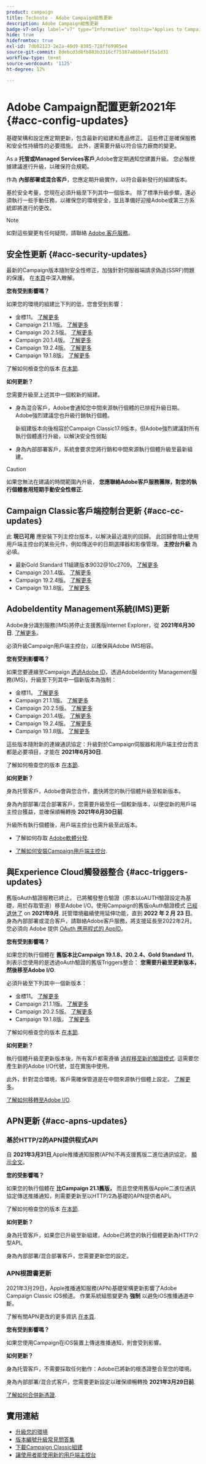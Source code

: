 ```yaml
---
product: campaign
title: Technote - Adobe Campaign組態更新
description: Adobe Campaign組態更新
badge-v7-only: label="v7" type="Informative" tooltip="Applies to Campaign Classic v7 only"
hide: true
hidefromtoc: true
exl-id: 7db02123-2e2a-40d9-8385-728ff69985e4
source-git-commit: 8debcd3d8fb883b3316cf75187a86bebf15a1d31
workflow-type: tm+mt
source-wordcount: '1125'
ht-degree: 12%

---
```


# Adobe Campaign配置更新2021年 {#acc-config-updates}



基礎架構和設定應定期更新，包含最新的組建和產品修正。 這些修正是確保服務和安全性持續性的必要措施。 此外，還需要升級以符合協力廠商的變更。

As a **托管或Managed Services客戶**,Adobe會定期通知您建置升級。 您必鬚根據建議進行升級，以確保符合規範。

作為 **內部部署或混合客戶**，您應定期升級實作，以符合最新發行的組建版本。

基於安全考量，您現在必須升級至下列其中一個版本。 除了標準升級步驟，還必須執行一些手動任務，以確保您的環境安全，並且準備好迎接Adobe或第三方系統即將進行的更改。

>[!NOTE]
>
>如對這些變更有任何疑問，請聯絡 [Adobe 客戶服務](https://helpx.adobe.com/tw/enterprise/admin-guide.html/enterprise/using/support-for-experience-cloud.ug.html)。

## 安全性更新 {#acc-security-updates}

最新的Campaign版本隨附安全性修正，加強針對伺服器端請求偽造(SSRF)問題的保護。 在[本頁](https://helpx.adobe.com/tw/security/products/campaign/apsb21-04.html)中深入瞭解。

**您有受到影響嗎？**

如果您的環境的組建比下列的低，您會受到影響：

* 金標11。 [了解更多](../../rn/using/gold-standard.md)
* Campaign 21.1.1版。 [了解更多](../../rn/using/latest-release.md)
* Campaign 20.2.5版。 [了解更多](../../rn/using/release--2020.md#release-20-2-5-build-9188)
* Campaign 20.1.4版。 [了解更多](../../rn/using/release--2020.md#release-20-1-4-build-9126)
* Campaign 19.2.4版。 [了解更多](../../rn/using/release--2019.md#release-19-2-4-build-9082)
* Campaign 19.1.8版。 [了解更多](../../rn/using/release--2019.md#release-19-1-8-build-9039)

了解如何檢查您的版本 [在本節](../../platform/using/launching-adobe-campaign.md#getting-your-campaign-version).

**如何更新？**

您需要升級至上述其中一個較新的組建。

* 身為混合客戶，Adobe會通知您中間來源執行個體的已排程升級日期。 Adobe強烈建議您也升級行銷執行個體。

   新組建版本向後相容於Campaign Classic17.9版本，但Adobe強烈建議對所有執行個體進行升級，以解決安全性弱點

* 身為內部部署客戶，系統會要求您將行銷和中間來源執行個體升級至最新組建。

>[!CAUTION]
>
>如果您無法在建議的時間範圍內升級， **您應聯絡Adobe客戶服務團隊，對您的執行個體套用短期手動安全性修正**.

## Campaign Classic客戶端控制台更新  {#acc-cc-updates}

此 **現已可用** 應安裝下列主控台版本，以解決最近識別的回歸。 此回歸會阻止使用用戶端主控台的某些元件，例如傳送中的日期選擇器和影像管理。 **主控台升級** 為必填。

* 最新Gold Standard 11組建版本9032@10c2709。 [了解更多](../../rn/using/gold-standard.md)
* Campaign 20.1.4版。 [了解更多](../../rn/using/release--2020.md#release-20-1-4-build-9126)
* Campaign 19.2.4版。 [了解更多](../../rn/using/release--2019.md#release-19-2-4-build-9082)
* Campaign 19.1.8版。 [了解更多](../../rn/using/release--2019.md#release-19-1-8-build-9039)

## AdobeIdentity Management系統(IMS)更新

Adobe身分識別服務(IMS)將停止支援舊版Internet Explorer，從 **2021年6月30日**. [了解更多](https://helpx.adobe.com/x-productkb/global/update-operating-system-and-browser.html)。

必須升級Campaign用戶端主控台，以確保與Adobe IMS相容。

**您有受到影響嗎？**

如果您要連線至Campaign [透過Adobe ID](../../integrations/using/about-adobe-id.md)，透過AdobeIdentity Management服務(IMS)，升級至下列其中一個新版本為強制：

* 金標11。 [了解更多](../../rn/using/gold-standard.md)
* Campaign 21.1.1版。 [了解更多](../../rn/using/latest-release.md)
* Campaign 20.2.5版。 [了解更多](../../rn/using/release--2020.md#release-20-2-5-build-9188)
* Campaign 20.1.4版。 [了解更多](../../rn/using/release--2020.md#release-20-1-4-build-9126)
* Campaign 19.2.4版。 [了解更多](../../rn/using/release--2019.md#release-19-2-4-build-9082)
* Campaign 19.1.8版。 [了解更多](../../rn/using/release--2019.md#release-19-1-8-build-9039)

這些版本隨附新的連線通訊協定：升級對於Campaign伺服器和用戶端主控台而言都是必要項目，才能在 **2021年6月30日**.

了解如何檢查您的版本 [在本節](../../platform/using/launching-adobe-campaign.md#getting-your-campaign-version).

**如何更新？**

身為托管客戶，Adobe會與您合作，盡快將您的執行個體升級至較新版本。

身為內部部署/混合部署客戶，您需要升級至任一個較新版本，以便從新的用戶端主控台獲益，並確保順暢轉換 **2021年6月30日前**.

升級所有執行個體後，用戶端主控台也需升級至此版本。

* 了解如何存取 [Adobe軟體分發](https://experienceleague.adobe.com/docs/experience-cloud/software-distribution/home.html?lang=en).

* [了解如何安裝Campaign用戶端主控台](../../installation/using/installing-the-client-console.md).

## 與Experience Cloud觸發器整合 {#acc-triggers-updates}

舊版oAuth驗證服務已終止。 已將觸發整合驗證（原本以oAUTH驗證設定為基礎，用於存取管道）移至Adobe I/O。使用Campaign的舊版oAuth驗證模式 [已經退休了](https://experienceleaguecommunities.adobe.com/t5/adobe-analytics-discussions/adobe-analytics-legacy-api-end-of-life-notice/td-p/385411) on **2021年9月**. 託管環境繼續使用延伸功能，直到 **2022 年 2 月 23 日**。身為內部部署或混合客戶，請聯絡Adobe客戶服務，將支援延長至2022年2月。 您必須向 Adobe 提供 [OAuth 應用程式的 AppID](../../integrations/using/configuring-pipeline.md?lang=en#step-optional)。

**您有受到影響嗎？**

如果您的執行個體在 **舊版本比Campaign 19.1.8、20.2.4、Gold Standard 11**，則表示您使用的是透過oAuth驗證的舊版Triggers整合： **您需要升級至更新版本，然後移至Adobe I/O**.

必須升級至下列其中一個新版本：

* 金標11。 [了解更多](../../rn/using/gold-standard.md)
* Campaign 21.1.1版。 [了解更多](../../rn/using/latest-release.md)
* Campaign 20.2.5版。 [了解更多](../../rn/using/release--2020.md#release-20-2-5-build-9188)
* Campaign 19.1.8版。 [了解更多](../../rn/using/release--2019.md#release-19-1-8-build-9039)

了解如何檢查您的版本 [在本節](../../platform/using/launching-adobe-campaign.md#getting-your-campaign-version).

**如何更新？**

執行個體升級至更新版本後，所有客戶都需遵循 [過程移至新的驗證模式](../../integrations/using/configuring-adobe-io.md). 這需要您產生新的Adobe I/O代號，並在實施中使用。  

此外，針對混合環境，客戶需確保管道是在中間來源執行個體上設定。 [了解更多](../../integrations/using/configuring-pipeline.md)。

[了解如何移轉至Adobe I/O](../../integrations/using/configuring-adobe-io.md).

## APN更新 {#acc-apns-updates}

### 基於HTTP/2的APN提供程式API

自 **2021年3月31日**,Apple推播通知服務(APN)不再支援舊版二進位通訊協定。 [顯示全文](https://developer.apple.com/news/?id=c88acm2b)。

**您的受影響嗎？**

如果您的執行個體在 **比Campaign 21.1舊版，** 而且您使用舊版Apple二進位通訊協定傳送推播通知，則需要更新至以HTTP/2為基礎的APN提供者API。

了解如何檢查您的版本 [在本節](../../platform/using/launching-adobe-campaign.md#getting-your-campaign-version).

**如何更新？**

身為托管客戶，如果您已升級至新組建，Adobe已將您的執行個體更新為HTTP/2型API。

身為內部部署/混合部署客戶，您需要更新您的設定。

### APN根證書更新

2021年3月29日，Apple推播通知服務(APN)基礎架構更新影響了Adobe Campaign Classic iOS頻道。 作業系統組態變更為 **強制** 以避免iOS推播通道中斷。

了解有關APN更改的更多資訊 [在本頁](https://developer.apple.com/news/?id=7gx0a2lp).

**您有受到影響嗎？**

如果您使用Campaign在iOS裝置上傳送推播通知，則會受到影響。

**如何更新？**

身為托管客戶，不需要採取任何動作：Adobe已將新的根憑證整合至您的環境。

身為內部部署/混合式客戶，您需要更新設定以確保順暢轉換 **2021年3月29日前**.

[了解如何合併新憑證](ios-certificate-update.md).

## 實用連結

* [升級您的環境](../../production/using/build-upgrade.md)
* [版本編號升級常見問答集](../../platform/using/faq-build-upgrade.md)
* [下載Campaign Classic組建](https://experience.adobe.com/#/downloads/content/software-distribution/en/campaign.html)
* [讓使用者能使用新的用戶端主控台](../../installation/using/client-console-availability-for-windows.md)

